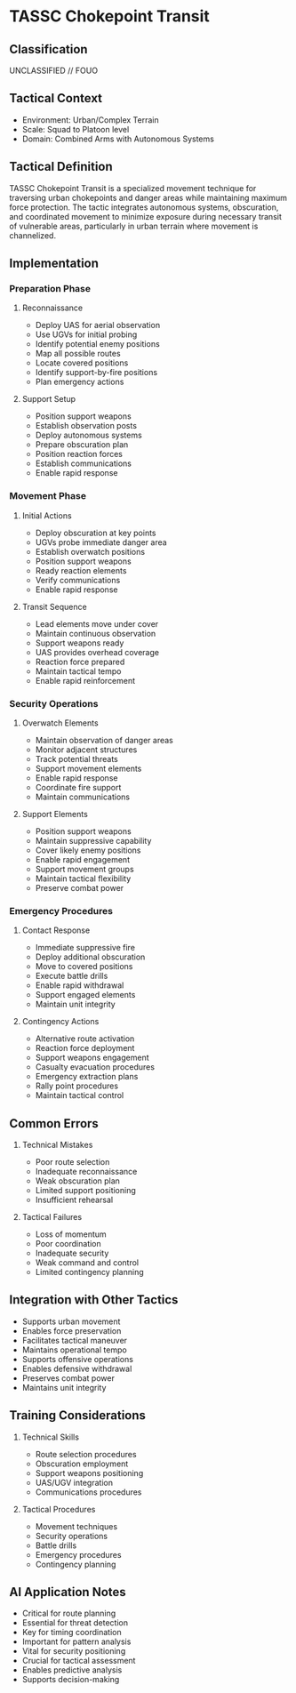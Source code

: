 # TASSC Chokepoint Transit

## Classification

UNCLASSIFIED // FOUO

## Tactical Context

- Environment: Urban/Complex Terrain
- Scale: Squad to Platoon level
- Domain: Combined Arms with Autonomous Systems

## Tactical Definition

TASSC Chokepoint Transit is a specialized movement technique for traversing
urban chokepoints and danger areas while maintaining maximum force protection.
The tactic integrates autonomous systems, obscuration, and coordinated movement
to minimize exposure during necessary transit of vulnerable areas, particularly
in urban terrain where movement is channelized.

## Implementation

### Preparation Phase

1. Reconnaissance

   - Deploy UAS for aerial observation
   - Use UGVs for initial probing
   - Identify potential enemy positions
   - Map all possible routes
   - Locate covered positions
   - Identify support-by-fire positions
   - Plan emergency actions

2. Support Setup
   - Position support weapons
   - Establish observation posts
   - Deploy autonomous systems
   - Prepare obscuration plan
   - Position reaction forces
   - Establish communications
   - Enable rapid response

### Movement Phase

1. Initial Actions

   - Deploy obscuration at key points
   - UGVs probe immediate danger area
   - Establish overwatch positions
   - Position support weapons
   - Ready reaction elements
   - Verify communications
   - Enable rapid response

2. Transit Sequence
   - Lead elements move under cover
   - Maintain continuous observation
   - Support weapons ready
   - UAS provides overhead coverage
   - Reaction force prepared
   - Maintain tactical tempo
   - Enable rapid reinforcement

### Security Operations

1. Overwatch Elements

   - Maintain observation of danger areas
   - Monitor adjacent structures
   - Track potential threats
   - Support movement elements
   - Enable rapid response
   - Coordinate fire support
   - Maintain communications

2. Support Elements
   - Position support weapons
   - Maintain suppressive capability
   - Cover likely enemy positions
   - Enable rapid engagement
   - Support movement groups
   - Maintain tactical flexibility
   - Preserve combat power

### Emergency Procedures

1. Contact Response

   - Immediate suppressive fire
   - Deploy additional obscuration
   - Move to covered positions
   - Execute battle drills
   - Enable rapid withdrawal
   - Support engaged elements
   - Maintain unit integrity

2. Contingency Actions
   - Alternative route activation
   - Reaction force deployment
   - Support weapons engagement
   - Casualty evacuation procedures
   - Emergency extraction plans
   - Rally point procedures
   - Maintain tactical control

## Common Errors

1. Technical Mistakes

   - Poor route selection
   - Inadequate reconnaissance
   - Weak obscuration plan
   - Limited support positioning
   - Insufficient rehearsal

2. Tactical Failures
   - Loss of momentum
   - Poor coordination
   - Inadequate security
   - Weak command and control
   - Limited contingency planning

## Integration with Other Tactics

- Supports urban movement
- Enables force preservation
- Facilitates tactical maneuver
- Maintains operational tempo
- Supports offensive operations
- Enables defensive withdrawal
- Preserves combat power
- Maintains unit integrity

## Training Considerations

1. Technical Skills

   - Route selection procedures
   - Obscuration employment
   - Support weapons positioning
   - UAS/UGV integration
   - Communications procedures

2. Tactical Procedures
   - Movement techniques
   - Security operations
   - Battle drills
   - Emergency procedures
   - Contingency planning

## AI Application Notes

- Critical for route planning
- Essential for threat detection
- Key for timing coordination
- Important for pattern analysis
- Vital for security positioning
- Crucial for tactical assessment
- Enables predictive analysis
- Supports decision-making
